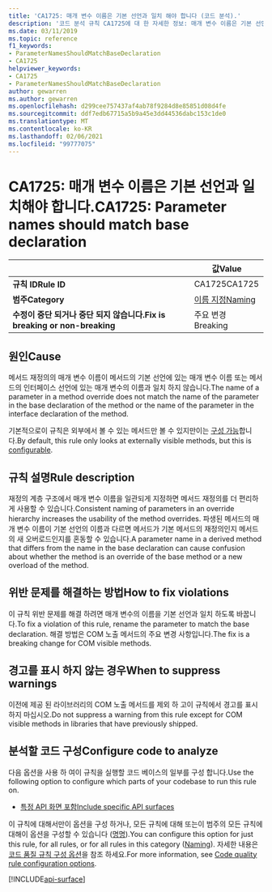 ```yaml
---
title: 'CA1725: 매개 변수 이름은 기본 선언과 일치 해야 합니다 (코드 분석).'
description: '코드 분석 규칙 CA1725에 대 한 자세한 정보: 매개 변수 이름은 기본 선언과 일치 해야 합니다.'
ms.date: 03/11/2019
ms.topic: reference
f1_keywords:
- ParameterNamesShouldMatchBaseDeclaration
- CA1725
helpviewer_keywords:
- CA1725
- ParameterNamesShouldMatchBaseDeclaration
author: gewarren
ms.author: gewarren
ms.openlocfilehash: d299cee757437af4ab78f9284d8e85851d08d4fe
ms.sourcegitcommit: ddf7edb67715a5b9a45e3dd44536dabc153c1de0
ms.translationtype: MT
ms.contentlocale: ko-KR
ms.lasthandoff: 02/06/2021
ms.locfileid: "99777075"
---
```

# <a name="ca1725-parameter-names-should-match-base-declaration"></a><span data-ttu-id="8fa06-103">CA1725: 매개 변수 이름은 기본 선언과 일치해야 합니다.</span><span class="sxs-lookup"><span data-stu-id="8fa06-103">CA1725: Parameter names should match base declaration</span></span>

| | <span data-ttu-id="8fa06-104">값</span><span class="sxs-lookup"><span data-stu-id="8fa06-104">Value</span></span> |
|-|-|
| <span data-ttu-id="8fa06-105">**규칙 ID**</span><span class="sxs-lookup"><span data-stu-id="8fa06-105">**Rule ID**</span></span> |<span data-ttu-id="8fa06-106">CA1725</span><span class="sxs-lookup"><span data-stu-id="8fa06-106">CA1725</span></span>|
| <span data-ttu-id="8fa06-107">**범주**</span><span class="sxs-lookup"><span data-stu-id="8fa06-107">**Category**</span></span> |[<span data-ttu-id="8fa06-108">이름 지정</span><span class="sxs-lookup"><span data-stu-id="8fa06-108">Naming</span></span>](naming-warnings.md)|
| <span data-ttu-id="8fa06-109">**수정이 중단 되거나 중단 되지 않습니다.**</span><span class="sxs-lookup"><span data-stu-id="8fa06-109">**Fix is breaking or non-breaking**</span></span> |<span data-ttu-id="8fa06-110">주요 변경</span><span class="sxs-lookup"><span data-stu-id="8fa06-110">Breaking</span></span>|

## <a name="cause"></a><span data-ttu-id="8fa06-111">원인</span><span class="sxs-lookup"><span data-stu-id="8fa06-111">Cause</span></span>

<span data-ttu-id="8fa06-112">메서드 재정의의 매개 변수 이름이 메서드의 기본 선언에 있는 매개 변수 이름 또는 메서드의 인터페이스 선언에 있는 매개 변수의 이름과 일치 하지 않습니다.</span><span class="sxs-lookup"><span data-stu-id="8fa06-112">The name of a parameter in a method override does not match the name of the parameter in the base declaration of the method or the name of the parameter in the interface declaration of the method.</span></span>

<span data-ttu-id="8fa06-113">기본적으로이 규칙은 외부에서 볼 수 있는 메서드만 볼 수 있지만이는 [구성 가능](#configure-code-to-analyze)합니다.</span><span class="sxs-lookup"><span data-stu-id="8fa06-113">By default, this rule only looks at externally visible methods, but this is [configurable](#configure-code-to-analyze).</span></span>

## <a name="rule-description"></a><span data-ttu-id="8fa06-114">규칙 설명</span><span class="sxs-lookup"><span data-stu-id="8fa06-114">Rule description</span></span>

<span data-ttu-id="8fa06-115">재정의 계층 구조에서 매개 변수 이름을 일관되게 지정하면 메서드 재정의를 더 편리하게 사용할 수 있습니다.</span><span class="sxs-lookup"><span data-stu-id="8fa06-115">Consistent naming of parameters in an override hierarchy increases the usability of the method overrides.</span></span> <span data-ttu-id="8fa06-116">파생된 메서드의 매개 변수 이름이 기본 선언의 이름과 다르면 메서드가 기본 메서드의 재정의인지 메서드의 새 오버로드인지를 혼동할 수 있습니다.</span><span class="sxs-lookup"><span data-stu-id="8fa06-116">A parameter name in a derived method that differs from the name in the base declaration can cause confusion about whether the method is an override of the base method or a new overload of the method.</span></span>

## <a name="how-to-fix-violations"></a><span data-ttu-id="8fa06-117">위반 문제를 해결하는 방법</span><span class="sxs-lookup"><span data-stu-id="8fa06-117">How to fix violations</span></span>

<span data-ttu-id="8fa06-118">이 규칙 위반 문제를 해결 하려면 매개 변수의 이름을 기본 선언과 일치 하도록 바꿉니다.</span><span class="sxs-lookup"><span data-stu-id="8fa06-118">To fix a violation of this rule, rename the parameter to match the base declaration.</span></span> <span data-ttu-id="8fa06-119">해결 방법은 COM 노출 메서드의 주요 변경 사항입니다.</span><span class="sxs-lookup"><span data-stu-id="8fa06-119">The fix is a breaking change for COM visible methods.</span></span>

## <a name="when-to-suppress-warnings"></a><span data-ttu-id="8fa06-120">경고를 표시 하지 않는 경우</span><span class="sxs-lookup"><span data-stu-id="8fa06-120">When to suppress warnings</span></span>

<span data-ttu-id="8fa06-121">이전에 제공 된 라이브러리의 COM 노출 메서드를 제외 하 고이 규칙에서 경고를 표시 하지 마십시오.</span><span class="sxs-lookup"><span data-stu-id="8fa06-121">Do not suppress a warning from this rule except for COM visible methods in libraries that have previously shipped.</span></span>

## <a name="configure-code-to-analyze"></a><span data-ttu-id="8fa06-122">분석할 코드 구성</span><span class="sxs-lookup"><span data-stu-id="8fa06-122">Configure code to analyze</span></span>

<span data-ttu-id="8fa06-123">다음 옵션을 사용 하 여이 규칙을 실행할 코드 베이스의 일부를 구성 합니다.</span><span class="sxs-lookup"><span data-stu-id="8fa06-123">Use the following option to configure which parts of your codebase to run this rule on.</span></span>

- [<span data-ttu-id="8fa06-124">특정 API 화면 포함</span><span class="sxs-lookup"><span data-stu-id="8fa06-124">Include specific API surfaces</span></span>](#include-specific-api-surfaces)

<span data-ttu-id="8fa06-125">이 규칙에 대해서만이 옵션을 구성 하거나, 모든 규칙에 대해 또는이 범주의 모든 규칙에 대해이 옵션을 구성할 수 있습니다 ([명명](naming-warnings.md)).</span><span class="sxs-lookup"><span data-stu-id="8fa06-125">You can configure this option for just this rule, for all rules, or for all rules in this category ([Naming](naming-warnings.md)).</span></span> <span data-ttu-id="8fa06-126">자세한 내용은 [코드 품질 규칙 구성 옵션](../code-quality-rule-options.md)을 참조 하세요.</span><span class="sxs-lookup"><span data-stu-id="8fa06-126">For more information, see [Code quality rule configuration options](../code-quality-rule-options.md).</span></span>

[!INCLUDE[api-surface](~/includes/code-analysis/api-surface.md)]
